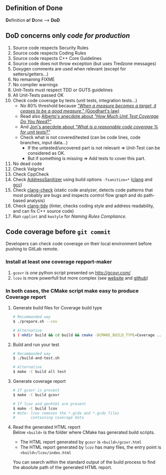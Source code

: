 Definition of Done
------------------

**D**efinition **o**f **D**one --> **DoD**


DoD concerns only ***code for production***
-------------------------------------------

1.  Source code respects Security Rules
2.  Source code respects Coding Rules
3.  Source code respects C++ Core Guidelines
4.  Source code does not throw exception (but uses Tredzone messages)
5.  Doxygen comments are used when relevant (except for setters/getters...)
6.  No remaining FIXME
7.  No compiler warnings
8.  Unit-Tests must respect TDD or GUTS guidelines
9.  All Unit-Tests passed OK
10. Check code coverage by tests (unit tests, integration tests...)
    * No 80% threshold because [*"When a measure becomes a target, it ceases to be a good measure."* (Goodhart's law)](https://en.wikipedia.org/wiki/Goodhart's_law)
    * Read also [Alberto's anecdote about *"How Much Unit Test Coverage Do You Need?"*](http://www.artima.com/forums/flat.jsp?forum=106&thread=204677)
    * And [Jon's anecdote about *"What is a reasonable code coverage % for unit tests?"*](http://stackoverflow.com/a/90089/938111)
    * Check what is not covered/tested (can be code lines, code branches, input data...)
        * If the untested/uncovered part is not relevant => Unit-Test can be considered as OK.
        * But if something is missing => Add tests to cover this part.
11. No dead code
12. Check Valgrind
13. Check CppCheck
14. Check [AddressSanitizer](https://en.wikipedia.org/wiki/AddressSanitizer) using build options `-fsanitize=*` ([clang](http://clang.llvm.org/docs/AddressSanitizer.html) and [gcc](https://gcc.gnu.org/onlinedocs/gcc/Instrumentation-Options.html#index-fsanitize_003daddress-945))
15. Check [clang-check](http://clang.llvm.org/docs/ClangCheck.html) (static code analyzer, detects code patterns that most probably are bugs and inspects control flow graph and do path-based analysis)
16. Check [clang-tidy](http://clang.llvm.org/extra/clang-tidy/) (linter, checks coding style and address readability, and can fix C++ source code)
17. Run `cpplint` and `kwstyle` for *Naming Rules Compliance*.


Code coverage before `git commit`
---------------------------------

Developers can check code coverage on their local environment before pushing to GitLab remote.

### Install at least one coverage repport-maker

1. `gcovr` is one python script presented on http://gcovr.com/
2. `lcov` is more powerfull but more complex (see [website](http://ltp.sourceforge.net/coverage/lcov.php) and [github](https://github.com/linux-test-project/lcov))

### In both cases, the CMake script make easy to produce Coverage report

1. Generate build files for Coverage build type

    ```bash
    # Recommanded way
    $ ./prepare.sh --cov

    # Alternative
    $ ( mkdir build && cd build && cmake -DCMAKE_BUILD_TYPE=Coverage .. )
    ```

2. Build and run your test

    ```bash
    # Recommanded way
    $ ./build-and-test.sh

    # Alternative
    $ make -C build all test
    ```
    
3. Generate coverage report

    ```bash
    # If gcovr is present
    $ make -C build gcovr

    # If lcov and genhtml are present
    $ make -C build lcov
    # Note: lcov removes the *.gcda and *.gcdo files
    #       containing coverage data
    ```

4. Read the generated HTML report  
   Below `<build>` is the folder where CMake has generated build scripts.
    * The HTML report generated by `gcovr` is `<build>/gcovr.html`
    * The HTML report generated by `lcov` has many files, the entry point is `<build>/lcov/index.html`
   
     You can search within the standard output of the build process to find the absolute path of the generated HTML report.
